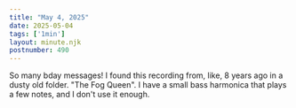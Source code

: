 ```yaml
---
title: "May 4, 2025"
date: 2025-05-04
tags: ['1min']
layout: minute.njk
postnumber: 490
---
```

So many bday messages! I found this recording from, like, 8 years ago in a dusty old folder. "The Fog Queen". I have a small bass harmonica that plays a few notes, and I don't use it enough. 